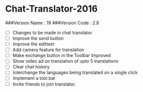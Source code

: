 # Chat-Translator-2016
  ###Version Name : 19
  ###Version Code : 2.8
- [ ] Changes to be made in chat translator
- [ ] Improve the send  button
- [ ] Improve the edittext 
- [ ] Add camera feature for translation
- [ ] Make exchange button in the Toolbar Improved
- [ ] Show video ad on translation of upto 5 translations
- [ ] Clear chat history
- [ ] Interchange the languages being translated on a single click
- [ ] Implement a tool bar
- [ ] Invite friends to join translator.
